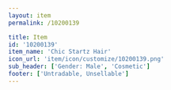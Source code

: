 ```yaml
---
layout: item
permalink: /10200139

title: Item
id: '10200139'
item_name: 'Chic Startz Hair'
icon_url: 'item/icon/customize/10200139.png'
sub_header: ['Gender: Male', 'Cosmetic']
footer: ['Untradable, Unsellable']
---
```

